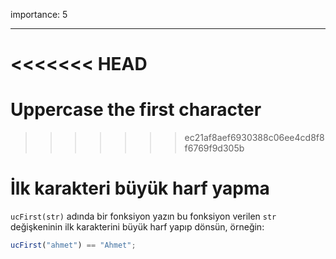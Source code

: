 importance: 5

---

<<<<<<< HEAD
=======
# Uppercase the first character
>>>>>>> ec21af8aef6930388c06ee4cd8f8f6769f9d305b

# İlk karakteri büyük harf yapma

`ucFirst(str)` adında bir fonksiyon yazın bu fonksiyon verilen `str` değişkeninin ilk karakterini büyük harf yapıp dönsün, örneğin:

```js
ucFirst("ahmet") == "Ahmet";
```
